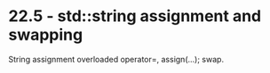# 22.5 - std::string assignment and swapping

String assignment overloaded operator=, assign(...); swap.
